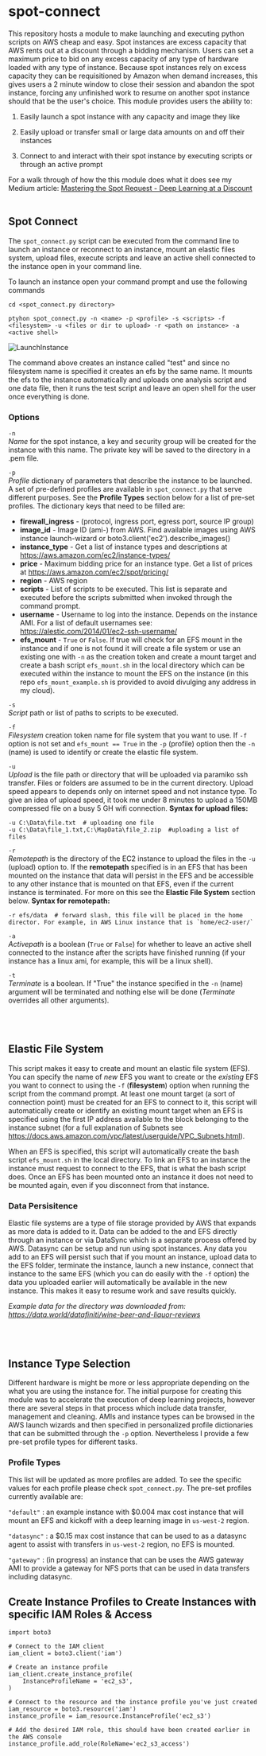# spot-connect

This repository hosts a module to make launching and executing python scripts on AWS cheap and easy. Spot instances are excess capacity that AWS rents out at a discount through a bidding mechanism. Users can set a maximum price to bid on any excess capacity of any type of hardware loaded with any type of instance. Because spot instances rely on excess capacity they can be requisitioned by Amazon when demand increases, this gives users a 2 minute window to close their session and abandon the spot instance, forcing any unfinished work to resume on another spot instance should that be the user's choice. This module provides users the ability to: 

1) Easily launch a spot instance with any capacity and image they like

2) Easily upload or transfer small or large data amounts on and off their instances 

3) Connect to and interact with their spot instance by executing scripts or through an active prompt 

For a walk through of how the this module does what it does see my Medium article: 
[Mastering the Spot Request - Deep Learning at a Discount](https://medium.com/swlh/mastering-the-aws-spot-instance-2ecf59e242fa)
<br><br>
## Spot Connect 

The `spot_connect.py` script can be executed from the command line to launch an instance or reconnect to an instance, mount an elastic files system, upload files, execute scripts and leave an active shell connected to the instance open in your command line. 

To launch an instance open your command prompt and use the following commands 


`cd <spot_connect.py directory>` 

`ptyhon spot_connect.py -n <name> -p <profile> -s <scripts> -f <filesystem> -u <files or dir to upload> -r <path on instance> -a <active shell>`

![LaunchInstance](https://github.com/dankUndertone/Spot-Instance-AWS/blob/master/launch_instance.gif)

The command above creates an instance called "test" and since no filesystem name is specified it creates an efs by the same name. It mounts the efs to the instance automatically and uploads one analysis script and one data file, then it runs the test script and leave an open shell for the user once everything is done.

### Options

`-n` <br>
*Name* for the spot instance, a key and security group will be created for the instance with this name. The private key will be saved to the directory in a .pem file. 

`-p` <br>
*Profile* dictionary of parameters that describe the instance to be launched. A set of pre-defined profiles are available in `spot_connect.py` that serve different purposes. See the **Profile Types** section below for a list of pre-set profiles. The dictionary keys that need to be filled are: 
* **firewall_ingress** - (protocol, ingress port, egress port, source IP group)
* **image_id** - Image ID (ami-) from AWS. Find available images using AWS instance launch-wizard or boto3.client('ec2').describe_images()
* **instance_type** - Get a list of instance types and descriptions at https://aws.amazon.com/ec2/instance-types/
* **price** - Maximum bidding price for an instance type. Get a list of prices at https://aws.amazon.com/ec2/spot/pricing/
* **region** - AWS region 
* **scripts** - List of scripts to be executed. This list is separate and executed before the scripts submitted when invoked through the command prompt. 
* **username** - Username to log into the instance. Depends on the instance AMI. For a list of default usernames see: https://alestic.com/2014/01/ec2-ssh-username/
* **efs_mount** - `True` or `False`. If true will check for an EFS mount in the instance and if one is not found it will create a file system or use an existing one with `-n` as the creation token and create a mount target and create a bash script `efs_mount.sh` in the local directory which can be executed within the instance to mount the EFS on the instance (in this repo `efs_mount_example.sh` is provided to avoid divulging any address in my cloud).

`-s` <br>
*Script* path or list of paths to scripts to be executed. 

`-f` <br>
*Filesystem* creation token name for file system that you want to use. If `-f` option is not set and `efs_mount == True` in the `-p` (profile) option then the `-n` (name) is used to identify or create the elastic file system. 

`-u` <br>
*Upload* is the file path or directory that will be uploaded via paramiko ssh transfer. Files or folders are assumed to be in the current directory. Upload speed appears to depends only on internet speed and not instance type. To give an idea of upload speed, it took me under 8 minutes to upload a 150MB compressed file on a busy 5 GH wifi connection. **Syntax for upload files:**

	-u C:\Data\file.txt  # uploading one file 
	-u C:\Data\file_1.txt,C:\MapData\file_2.zip  #uploading a list of files 

`-r` <br>
*Remotepath* is the directory of the EC2 instance to upload the files in the `-u` (upload) option to. If the **remotepath** specified is in an EFS that has been mounted on the instance that data will persist in the EFS and be accessible to any other instance that is mounted on that EFS, even if the current instance is terminated. For more on this see the **Elastic File System** section below. **Syntax for remotepath:**

	-r efs/data  # forward slash, this file will be placed in the home director. For example, in AWS Linux instance that is `home/ec2-user/`

`-a` <br>
*Activepath* is a boolean (`True` or `False`) for whether to leave an active shell connected to the instance after the scripts have finished running (if your instance has a linux ami, for example, this will be a linux shell).

`-t`<br>
*Terminate* is a boolean. If "True" the instance specified in the `-n` (name) argument will be terminated and nothing else will be done (*Terminate* overrides all other arguments). 

<br><br>
## Elastic File System 

This script makes it easy to create and mount an elastic file system (EFS). You can specify the name of *new* EFS you want to create or the *existing* EFS you want to connect to using the `-f` (**filesystem**) option when running the script from the command prompt. At least one mount target (a sort of connection point) must be created for an EFS to connect to it, this script will automatically create or identify an existing mount target when an EFS is specified using the first IP address available to the block belonging to the instance subnet (for a full explanation of Subnets see https://docs.aws.amazon.com/vpc/latest/userguide/VPC_Subnets.html).

When an EFS is specified, this script will automatically create the bash script `efs_mount.sh` in the local directory. To link an EFS to an instance the instance must request to connect to the EFS, that is what the bash script does. Once an EFS has been mounted onto an instance it does not need to be mounted again, even if you disconnect from that instance. 

### Data Persisitence

Elastic file systems are a type of file storage provided by AWS that expands as more data is added to it. Data can be added to the and EFS directly through an instance or via DataSync which is a separate process offered by AWS. Datasync can be setup and run using spot instances. Any data you add to an EFS will persist such that if you mount an instance, upload data to the EFS folder, terminate the instance, launch a new instance, connect that instance to the same EFS (which you can do easily with the `-f` option) the data you uploaded earlier will automatically be available in the new instance. This makes it easy to resume work and save results quickly. 


*Example data for the directory was downloaded from: https://data.world/datafiniti/wine-beer-and-liquor-reviews*

<br><br>
## Instance Type Selection 

Different hardware is might be more or less appropriate depending on the what you are using the instance for. The initial purpose for creating this module was to accelerate the execution of deep learning projects, however there are several steps in that process which include data transfer, management and cleaning. AMIs and instance types can be browsed in the AWS launch wizards and then specified in personalized profile dictionaries that can be submitted through the `-p` option. Nevertheless I provide a few pre-set profile types for different tasks. 

### Profile Types 

This list will be updated as more profiles are added. To see the specific values for each profile please check `spot_connect.py`. The pre-set profiles currently available are: 

`"default"` : an example instance with $0.004 max cost instance that will mount an EFS and kickoff with a deep learning image in `us-west-2` region. 

`"datasync"` : a $0.15 max cost instance that can be used to as a datasync agent to assist with transfers in `us-west-2` region, no EFS is mounted.  

`"gateway"` : (in progress) an instance that can be uses the AWS gateway AMI to provide a gateway for NFS ports that can be used in data transfers including datasync. 


## Create Instance Profiles to Create Instances with specific IAM Roles & Access 

```
import boto3

# Connect to the IAM client 
iam_client = boto3.client('iam')

# Create an instance profile
iam_client.create_instance_profile(
    InstanceProfileName = 'ec2_s3',
)

# Connect to the resource and the instance profile you've just created 
iam_resource = boto3.resource('iam')
instance_profile = iam_resource.InstanceProfile('ec2_s3')

# Add the desired IAM role, this should have been created earlier in the AWS console
instance_profile.add_role(RoleName='ec2_s3_access')
```